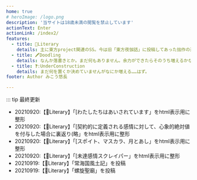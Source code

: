 ```yaml
---
home: true
# heroImage: /logo.png
description: '当サイトは18歳未満の閲覧を禁止しています'
actionText: Enter
actionLink: /index2/
features:
  - title: 📖Literary
    details: 主に東方project関連のSS。今は旧「東方夜伽話」に投稿してあった拙作の避難所になっています。
  - title: 🖍Doodling
    details: なんか落書きとか。まだ何もありません。余力ができたらそのうち増えるかな。
  - title: ❓:UnderConstruction
    details: まだ何を置くか決めていませんがなにか増える……はず。
footer: Author みこう悠長

---
```


::: tip 最終更新
- 20210920:【📖Literary】「[わたしたちはあいされています」をhtml表示用に整形
- 20210920:【📖Literary】「[契約的に定義される感情に対して、心象的絶対値を付与した場合に裏返り(略」をhtml表示用に整形
- 20210920:【📖Literary】「[スポイト、マスカラ、月とあし」をhtml表示用に整形
- 20210920:【📖Literary】「[未達感情スクレイパー」をhtml表示用に整形
- 20210919:【📖Literary】「常海国風土記」を投稿
- 20210919:【📖Literary】「螺旋聖廟」を投稿